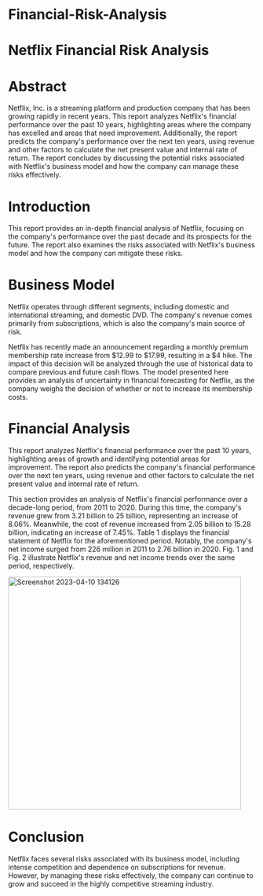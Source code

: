 # Financial-Risk-Analysis
# Netflix Financial Risk Analysis

# Abstract
Netflix, Inc. is a streaming platform and production company that has been growing rapidly in recent years. This report analyzes Netflix's financial performance over the past 10 years, highlighting areas where the company has excelled and areas that need improvement. Additionally, the report predicts the company's performance over the next ten years, using revenue and other factors to calculate the net present value and internal rate of return. The report concludes by discussing the potential risks associated with Netflix's business model and how the company can manage these risks effectively.

# Introduction
This report provides an in-depth financial analysis of Netflix, focusing on the company's performance over the past decade and its prospects for the future. The report also examines the risks associated with Netflix's business model and how the company can mitigate these risks.

# Business Model
Netflix operates through different segments, including domestic and international streaming, and domestic DVD. The company's revenue comes primarily from subscriptions, which is also the company's main source of risk.

Netflix has recently made an announcement regarding a monthly premium membership rate increase from $12.99 to $17.99, resulting in a $4 hike. The impact of this decision will be analyzed through the use of historical data to compare previous and future cash flows. The model presented here provides an analysis of uncertainty in financial forecasting for Netflix, as the company weighs the decision of whether or not to increase its membership costs.

# Financial Analysis
This report analyzes Netflix's financial performance over the past 10 years, highlighting areas of growth and identifying potential areas for improvement. The report also predicts the company's financial performance over the next ten years, using revenue and other factors to calculate the net present value and internal rate of return.

This section provides an analysis of Netflix's financial performance over a decade-long period, from 2011 to 2020. During this time, the company's revenue grew from 3.21 billion to 25 billion, representing an increase of 8.06%. Meanwhile, the cost of revenue increased from 2.05 billion to 15.28 billion, indicating an increase of 7.45%. Table 1 displays the financial statement of Netflix for the aforementioned period. Notably, the company's net income surged from 226 million in 2011 to 2.76 billion in 2020. Fig. 1 and Fig. 2 illustrate Netflix's revenue and net income trends over the same period, respectively.


<img width="474" alt="Screenshot 2023-04-10 134126" src="https://user-images.githubusercontent.com/94572320/230994405-efe596c1-5d86-4a30-9688-9eea90b95675.png">


# Conclusion
Netflix faces several risks associated with its business model, including intense competition and dependence on subscriptions for revenue. However, by managing these risks effectively, the company can continue to grow and succeed in the highly competitive streaming industry.
